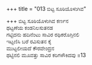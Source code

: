 +++
title = "013 ಬಿಟ್ಟ ಸೂಠಿಯೊಳುಗಿವ"

+++
ಬಿಟ್ಟ ಸೂಠಿಯೊಳುಗಿವ ಕರ್ಣನ  
ಥಟ್ಟಣೆಯ ಕಂಡನಿಲಸುತನಡ  
ಗಟ್ಟಿದನು ಹದಿನೆಂಟು ಸಾವಿರ ರಥಿಕರೊಗ್ಗಿನಲಿ  
ಇಟ್ಟಣಿಸಿ ಬರೆ ರವಿಸುತನ ಕೈ  
ಮುಟ್ಟಲೀಯದೆ ಕೌರವೇಂದ್ರನ  
ಥಟ್ಟಿನಲಿ ಮೂವತ್ತು ಸಾವಿರ ಕರಿಗಳೌಕಿದವು      ॥13
